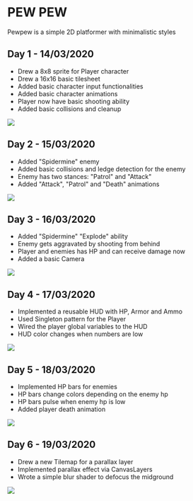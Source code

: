 # PEW PEW

Pewpew is a simple 2D platformer with minimalistic styles

## Day 1 - 14/03/2020
* Drew a 8x8 sprite for Player character
* Drew a 16x16 basic tilesheet
* Added basic character input functionalities
* Added basic character animations
* Player now have basic shooting ability
* Added basic collisions and cleanup

![](https://raw.githubusercontent.com/heartyhardy/pewpew-the-game/master/previews/pewpew-d-1.gif)


## Day 2 - 15/03/2020
* Added "Spidermine" enemy
* Added basic collisions and ledge detection for the enemy
* Enemy has two stances: "Patrol" and "Attack"
* Added "Attack", "Patrol" and "Death" animations

![](https://raw.githubusercontent.com/heartyhardy/pewpew-the-game/master/previews/pewpew-d-2.gif)


## Day 3 - 16/03/2020
* Added "Spidermine" "Explode" ability
* Enemy gets aggravated by shooting from behind
* Player and enemies has HP and can receive damage now
* Added a basic Camera

![](https://raw.githubusercontent.com/heartyhardy/pewpew-the-game/master/previews/pewpew-d-3.gif)


## Day 4 - 17/03/2020
* Implemented a reusable HUD with HP, Armor and Ammo
* Used Singleton pattern for the Player
* Wired the player global variables to the HUD
* HUD color changes when numbers are low


![](https://raw.githubusercontent.com/heartyhardy/pewpew-the-game/master/previews/pewpew-d-4.gif)

## Day 5 - 18/03/2020
* Implemented HP bars for enemies
* HP bars change colors depending on the enemy hp
* HP bars pulse when enemy hp is low
* Added player death animation


![](https://raw.githubusercontent.com/heartyhardy/pewpew-the-game/master/previews/pewpew-d-5.gif)



## Day 6 - 19/03/2020
* Drew a new Tilemap for a parallax layer
* Implemented parallax effect via CanvasLayers
* Wrote a simple blur shader to defocus the midground


![](https://raw.githubusercontent.com/heartyhardy/pewpew-the-game/master/previews/pewpew-d-6.gif)
